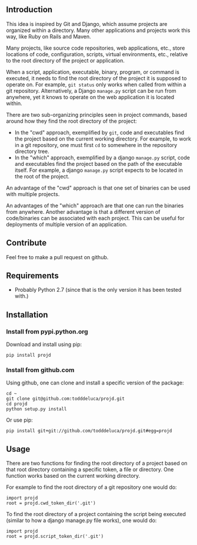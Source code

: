 
## Introduction


This idea is inspired by Git and Django, which assume projects are organized
within a directory.  Many other applications and projects work this way, like
Ruby on Rails and Maven.

Many projects, like source code repositories, web applications, etc., store
locations of code, configuration, scripts, virtual environments, etc., relative
to the root directory of the project or application.

When a script, application, executable, binary, program, or command is
executed, it needs to find the root directory of the project it is supposed to
operate on.  For example, `git status` only works when called from within
a git repository.  Alternatively, a Django `manage.py` script can be run from
anywhere, yet it knows to operate on the web application it is located within.

There are two sub-organizing principles seen in project commands, based around
how they find the root directory of the project:

- In the "cwd" approach, exemplified by `git`, code and executables find the
  project based on the current working directory.  For example, to work in a
  git repository, one must first `cd` to somewhere in the repository directory
  tree.
- In the "which" approach, exemplified by a django `manage.py` script, code and
  executables find the project based on the path of the executable itself.  For
  example, a django `manage.py` script expects to be located in the root of
  the project.

An advantage of the "cwd" approach is that one set of binaries can be used
with multiple projects.

An advantages of the "which" approach are that one can run the binaries from
anywhere.  Another advantage is that a different version of code/binaries can
be associated with each project.  This can be useful for deployments of
multiple version of an application.


## Contribute

Feel free to make a pull request on github.


## Requirements

- Probably Python 2.7 (since that is the only version it has been tested with.)


## Installation


### Install from pypi.python.org

Download and install using pip:

    pip install projd


### Install from github.com

Using github, one can clone and install a specific version of the package:

    cd ~
    git clone git@github.com:todddeluca/projd.git
    cd projd
    python setup.py install

Or use pip:

    pip install git+git://github.com/todddeluca/projd.git#egg=projd


## Usage

There are two functions for finding the root directory of a project based on
that root directory containing a specific token, a file or directory.  One
function works based on the current working directory.  

For example to find the root directory of a git repository one would do:

    import projd
    root = projd.cwd_token_dir('.git')

To find the root directory of a project containing the script being executed
(similar to how a django manage.py file works), one would do:

    import projd
    root = projd.script_token_dir('.git')




